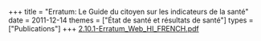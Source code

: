+++
title = "Erratum: Le Guide du citoyen sur les indicateurs de la santé"
date = 2011-12-14
themes = ["État de santé et résultats de santé"]
types = ["Publications"]
+++
[2.10.1-Erratum\_Web\_HI\_FRENCH.pdf](/files/2.10.1-Erratum_Web_HI_FRENCH.pdf)
